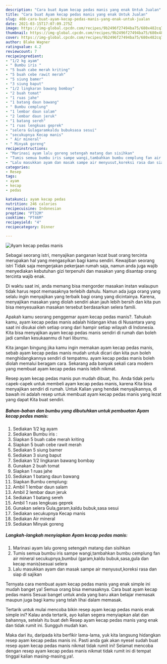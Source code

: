 ```yaml
---
description: "Cara buat Ayam kecap pedas manis yang enak Untuk Jualan"
title: "Cara buat Ayam kecap pedas manis yang enak Untuk Jualan"
slug: 408-cara-buat-ayam-kecap-pedas-manis-yang-enak-untuk-jualan
date: 2021-03-15T17:07:09.275Z
image: https://img-global.cpcdn.com/recipes/9b2496f27494ba75/680x482cq70/ayam-kecap-pedas-manis-foto-resep-utama.jpg
thumbnail: https://img-global.cpcdn.com/recipes/9b2496f27494ba75/680x482cq70/ayam-kecap-pedas-manis-foto-resep-utama.jpg
cover: https://img-global.cpcdn.com/recipes/9b2496f27494ba75/680x482cq70/ayam-kecap-pedas-manis-foto-resep-utama.jpg
author: Blake Wagner
ratingvalue: 4.2
reviewcount: 7
recipeingredient:
- "1/2 kg ayam"
- " Bumbu iris "
- "5 buah cabe merah kriting"
- "5 buah cebe rawit merah"
- "5 siung bamer"
- "3 siung baput"
- "1/2 lingkaran bawang bombay"
- "2 buah tomat"
- "1 ruas jahe"
- "1 batang daun bawang"
- " Bumbu cemplung"
- "1 lembar daun salam"
- "2 lembar daun jeruk"
- "1 batang sereh"
- "1 ruas lengkuas geprek"
- "selera Gulagaramkaldu bubuksasa sesui"
- "secukupnya Kecap manis"
- " Air mineral"
- " Minyak goreng"
recipeinstructions:
- "Marinasi ayam lalu goreng setengah matang dan sisihkan"
- "Tumis semua bumbu iris sampe wangi,tambahkan bumbu cemplung fan air mineral secukupnya,bumbui (garam,kaldu bubuk,sasa,gula dan kecap manis)sesuai selera"
- "Lalu masukkan ayam dan masak sampe air menyusut,koreksi rasa dan siap di sajikan"
categories:
- Resep
tags:
- ayam
- kecap
- pedas

katakunci: ayam kecap pedas 
nutrition: 246 calories
recipecuisine: Indonesian
preptime: "PT32M"
cooktime: "PT46M"
recipeyield: "4"
recipecategory: Dinner

---
```



![Ayam kecap pedas manis](https://img-global.cpcdn.com/recipes/9b2496f27494ba75/680x482cq70/ayam-kecap-pedas-manis-foto-resep-utama.jpg)

Sebagai seorang istri, menyajikan panganan lezat buat orang tercinta merupakan hal yang mengasyikan bagi kamu sendiri. Kewajiban seorang istri Tidak saja mengerjakan pekerjaan rumah saja, namun anda juga wajib menyediakan kebutuhan gizi terpenuhi dan masakan yang disantap orang tercinta wajib enak.

Di waktu  saat ini, anda memang bisa mengorder masakan instan walaupun tidak harus repot memasaknya terlebih dahulu. Namun ada juga orang yang selalu ingin menyajikan yang terbaik bagi orang yang dicintainya. Karena, menyajikan masakan yang diolah sendiri akan jauh lebih bersih dan kita pun bisa menyesuaikan masakan tersebut berdasarkan selera famili. 



Apakah kamu seorang penggemar ayam kecap pedas manis?. Tahukah kamu, ayam kecap pedas manis adalah hidangan khas di Nusantara yang saat ini disukai oleh setiap orang dari hampir setiap wilayah di Indonesia. Kita bisa menyajikan ayam kecap pedas manis sendiri di rumah dan boleh jadi camilan kesukaanmu di hari liburmu.

Kita jangan bingung jika kamu ingin memakan ayam kecap pedas manis, sebab ayam kecap pedas manis mudah untuk dicari dan kita pun boleh menghidangkannya sendiri di tempatmu. ayam kecap pedas manis boleh diolah memalui beragam cara. Sekarang ada banyak sekali cara modern yang membuat ayam kecap pedas manis lebih nikmat.

Resep ayam kecap pedas manis pun mudah dibuat, lho. Anda tidak perlu capek-capek untuk membeli ayam kecap pedas manis, karena Kita bisa menyajikan sendiri di rumah. Untuk Kalian yang hendak menyajikannya, di bawah ini adalah resep untuk membuat ayam kecap pedas manis yang lezat yang dapat Kita buat sendiri.

<!--inarticleads1-->

##### Bahan-bahan dan bumbu yang dibutuhkan untuk pembuatan Ayam kecap pedas manis:

1. Sediakan 1/2 kg ayam
1. Sediakan  Bumbu iris :
1. Siapkan 5 buah cabe merah kriting
1. Siapkan 5 buah cebe rawit merah
1. Sediakan 5 siung bamer
1. Sediakan 3 siung baput
1. Sediakan 1/2 lingkaran bawang bombay
1. Gunakan 2 buah tomat
1. Siapkan 1 ruas jahe
1. Sediakan 1 batang daun bawang
1. Siapkan  Bumbu cemplung:
1. Ambil 1 lembar daun salam
1. Ambil 2 lembar daun jeruk
1. Sediakan 1 batang sereh
1. Ambil 1 ruas lengkuas geprek
1. Gunakan selera Gula,garam,kaldu bubuk,sasa sesui
1. Sediakan secukupnya Kecap manis
1. Sediakan  Air mineral
1. Sediakan  Minyak goreng




<!--inarticleads2-->

##### Langkah-langkah menyiapkan Ayam kecap pedas manis:

1. Marinasi ayam lalu goreng setengah matang dan sisihkan
1. Tumis semua bumbu iris sampe wangi,tambahkan bumbu cemplung fan air mineral secukupnya,bumbui (garam,kaldu bubuk,sasa,gula dan kecap manis)sesuai selera
1. Lalu masukkan ayam dan masak sampe air menyusut,koreksi rasa dan siap di sajikan




Ternyata cara membuat ayam kecap pedas manis yang enak simple ini mudah banget ya! Semua orang bisa memasaknya. Cara buat ayam kecap pedas manis Sesuai banget untuk anda yang baru akan belajar memasak maupun juga bagi kamu yang telah lihai dalam memasak.

Tertarik untuk mulai mencoba bikin resep ayam kecap pedas manis enak simple ini? Kalau anda tertarik, ayo kalian segera menyiapkan alat dan bahannya, setelah itu buat deh Resep ayam kecap pedas manis yang enak dan tidak rumit ini. Sungguh mudah kan. 

Maka dari itu, daripada kita berfikir lama-lama, yuk kita langsung hidangkan resep ayam kecap pedas manis ini. Pasti anda gak akan nyesel sudah buat resep ayam kecap pedas manis nikmat tidak rumit ini! Selamat mencoba dengan resep ayam kecap pedas manis nikmat tidak rumit ini di tempat tinggal kalian masing-masing,ya!.

